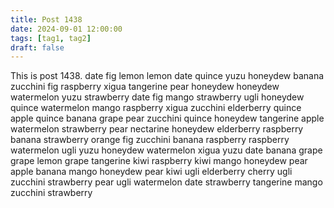```yaml
---
title: Post 1438
date: 2024-09-01 12:00:00
tags: [tag1, tag2]
draft: false
---
```

This is post 1438.
date
fig
lemon
lemon
date
quince
yuzu
honeydew
banana
zucchini
fig
raspberry
xigua
tangerine
pear
honeydew
honeydew
watermelon
yuzu
strawberry
date
fig
mango
strawberry
ugli
honeydew
quince
watermelon
mango
raspberry
xigua
zucchini
elderberry
quince
apple
quince
banana
grape
pear
zucchini
quince
honeydew
tangerine
apple
watermelon
strawberry
pear
nectarine
honeydew
elderberry
raspberry
banana
strawberry
orange
fig
zucchini
banana
raspberry
raspberry
watermelon
ugli
yuzu
honeydew
watermelon
xigua
yuzu
date
banana
grape
grape
lemon
grape
tangerine
kiwi
raspberry
kiwi
mango
honeydew
pear
apple
banana
mango
honeydew
pear
kiwi
ugli
elderberry
cherry
ugli
zucchini
strawberry
pear
ugli
watermelon
date
strawberry
tangerine
mango
zucchini
strawberry
